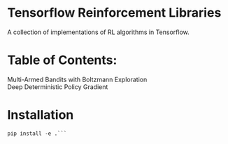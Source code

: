 # Tensorflow Reinforcement Libraries
A collection of implementations of RL algorithms in Tensorflow.

# Table of Contents:
Multi-Armed Bandits with Boltzmann Exploration  
Deep Deterministic Policy Gradient

# Installation
```console
pip install -e .```
